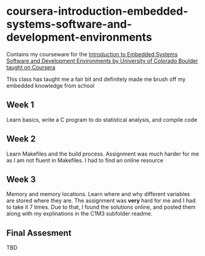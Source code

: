 # coursera-introduction-embedded-systems-software-and-development-environments
Contains my courseware for the [Introduction to Embedded Systems Software and Development Environments by University of Colorado Boulder taught on Coursera](https://www.coursera.org/learn/introduction-embedded-systems/home/welcome)

This class has taught me a fair bit and definitely made me brush off my embedded knowledge from school


## Week 1
Learn basics, write a C program to do statistical analysis, and compile code

## Week 2
Learn Makefiles and the build process.  Assignment was much harder for me as I am not fluent in Makefiles.  I had to find an online resource

## Week 3
Memory and memory locations.  Learn where and why different variables are stored where they are.  The assignment was **very** hard for me and I had to take it 7 times.  Due to that, I found the solutions online, and posted them along with my explinations in the C1M3 subfolder readme.

## Final Assesment
TBD

